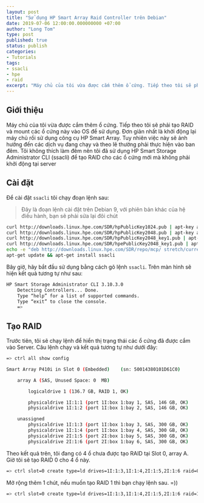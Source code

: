 ```yaml
---
layout: post
title: "Sử dụng HP Smart Array Raid Controller trên Debian"
date: 2019-07-06 12:00:00.000000000 +07:00
author: "Long Tom"
type: post
published: true
status: publish
categories: 
- Tutorials
tags:
- ssacli
- hpe
- raid
excerpt: "Máy chủ của tôi vừa được cắm thêm ổ cứng. Tiếp theo tôi sẽ phải tạo RAID và mount các ổ cứng này vào OS để sử dụng. Đơn giản nhất là khởi động lại máy chủ rồi sử dụng công cụ HP Smart Array. Tuy nhiên việc này sẽ ảnh hưởng đến các dịch vụ đang chạy và theo lẽ thường phải thực hiện vào ban đêm. Tôi không thích làm đêm nên tôi đã sử dụng HP Smart Storage Administrator CLI để tạo RAID cho các ổ cứng mới mà không phải khởi động tại server"
---
```


## Giới thiệu

Máy chủ của tôi vừa được cắm thêm ổ cứng. Tiếp theo tôi sẽ phải tạo RAID và mount các ổ cứng này vào OS để sử dụng. Đơn giản nhất là khởi động lại máy chủ rồi sử dụng công cụ HP Smart Array. Tuy nhiên việc này sẽ ảnh hưởng đến các dịch vụ đang chạy và theo lẽ thường phải thực hiện vào ban đêm. Tôi không thích làm đêm nên tôi đã sử dụng HP Smart Storage Administrator CLI (ssacli) để tạo RAID cho các ổ cứng mới mà không phải khởi động tại server

## Cài đặt

Để cài đặt ```ssacli``` tôi chạy đoạn lệnh sau:
> Đây là đoạn lệnh cài đặt trên Debian 9, với phiên bản khác của hệ điều hành, bạn sẽ phải sửa lại đôi chút

```bash
curl http://downloads.linux.hpe.com/SDR/hpPublicKey1024.pub | apt-key add -
curl http://downloads.linux.hpe.com/SDR/hpPublicKey2048.pub | apt-key add -
curl http://downloads.linux.hpe.com/SDR/hpPublicKey2048_key1.pub | apt-key add -
curl http://downloads.linux.hpe.com/SDR/hpePublicKey2048_key1.pub | apt-key add -
echo -e "deb http://downloads.linux.hpe.com/SDR/repo/mcp/ stretch/current non-free" > /etc/apt/sources.list.d/hpe.list
apt-get update && apt-get install ssacli
```

Bây giờ, hãy bắt đầu sử dụng bằng cách gõ lệnh ```ssacli```. Trên màn hình sẽ hiện kết quả tương tự như sau:

```bash
HP Smart Storage Administrator CLI 3.10.3.0
    Detecting Controllers... Done.
    Type “help” for a list of supported commands.
    Type “exit” to close the console.
    =>
```

## Tạo RAID

Trước tiên, tôi sẽ chạy lệnh để hiển thị trạng thái các ổ cứng đã được cắm vào Server. Câu lệnh chạy và kết quả tương tự như dưới đây:

```bash
=> ctrl all show config

Smart Array P410i in Slot 0 (Embedded)    (sn: 50014380101D61C0)

    array A (SAS, Unused Space: 0  MB)

        logicaldrive 1 (136.7 GB, RAID 1, OK)

        physicaldrive 1I:1:1 (port 1I:box 1:bay 1, SAS, 146 GB, OK)
        physicaldrive 1I:1:2 (port 1I:box 1:bay 2, SAS, 146 GB, OK)

    unassigned
        physicaldrive 1I:1:3 (port 1I:box 1:bay 3, SAS, 300 GB, OK)
        physicaldrive 1I:1:4 (port 1I:box 1:bay 4, SAS, 300 GB, OK)
        physicaldrive 2I:1:5 (port 2I:box 1:bay 5, SAS, 300 GB, OK)
        physicaldrive 2I:1:6 (port 2I:box 1:bay 6, SAS, 300 GB, OK)
```

Theo kết quả trên, tôi đang có 4 ổ chưa được tạo RAID tại Slot 0, array A. Giờ tôi sẽ tạo RAID 0 cho 4 ổ này.

```bash
=> ctrl slot=0 create type=ld drives=1I:1:3,1I:1:4,2I:1:5,2I:1:6 raid=0
```

Mở rộng thêm 1 chút, nếu muốn tạo RAID 1 thì bạn chạy lệnh sau. =))

```bash
=> ctrl slot=0 create type=ld drives=1I:1:3,1I:1:4,2I:1:5,2I:1:6 raid=1
```
